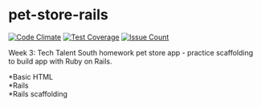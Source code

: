 # pet-store-rails <br>
[![Code Climate](https://codeclimate.com/github/chantellebecker/pet-store-rails/badges/gpa.svg)](https://codeclimate.com/github/chantellebecker/pet-store-rails)
[![Test Coverage](https://codeclimate.com/github/chantellebecker/pet-store-rails/badges/coverage.svg)](https://codeclimate.com/github/chantellebecker/pet-store-rails/coverage)
[![Issue Count](https://codeclimate.com/github/chantellebecker/pet-store-rails/badges/issue_count.svg)](https://codeclimate.com/github/chantellebecker/pet-store-rails)


Week 3: Tech Talent South homework pet store app - practice scaffolding to build app with Ruby on Rails. <br>


*Basic HTML <br>
*Rails <br>
*Rails scaffolding <br>

